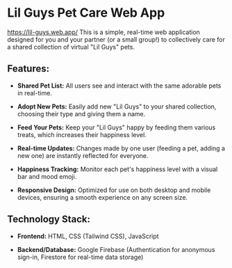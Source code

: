 # Lil Guys Pet Care Web App

https://lil-guys.web.app/
This is a simple, real-time web application designed for you and your partner (or a small group!) to collectively care for a shared collection of virtual "Lil Guys" pets.

## Features:

* **Shared Pet List:** All users see and interact with the same adorable pets in real-time.

* **Adopt New Pets:** Easily add new "Lil Guys" to your shared collection, choosing their type and giving them a name.

* **Feed Your Pets:** Keep your "Lil Guys" happy by feeding them various treats, which increases their happiness level.

* **Real-time Updates:** Changes made by one user (feeding a pet, adding a new one) are instantly reflected for everyone.

* **Happiness Tracking:** Monitor each pet's happiness level with a visual bar and mood emoji.

* **Responsive Design:** Optimized for use on both desktop and mobile devices, ensuring a smooth experience on any screen size.

## Technology Stack:

* **Frontend:** HTML, CSS (Tailwind CSS), JavaScript

* **Backend/Database:** Google Firebase (Authentication for anonymous sign-in, Firestore for real-time data storage)
